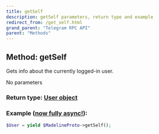 ```yaml
---
title: getSelf
description: getSelf parameters, return type and example
redirect_from: /get_self.html
grand_parent: "Telegram RPC API"
parent: "Methods"
---
```

## Method: getSelf  

Gets info about the currently logged-in user.

No parameters

### Return type: [User object](API_docs/types/User.html)

### Example ([now fully async!](https://docs.madelineproto.xyz/docs/ASYNC.html)):


```php
$User = yield $MadelineProto->getSelf();
```

